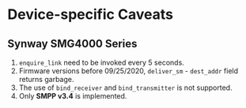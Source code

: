 # Device-specific Caveats

## Synway SMG4000 Series

1. `enquire_link` need to be invoked every 5 seconds.
2. Firmware versions before 09/25/2020, `deliver_sm` - `dest_addr` field returns garbage.
3. The use of `bind_receiver` and `bind_transmitter` is not supported.
4. Only **SMPP v3.4** is implemented.
